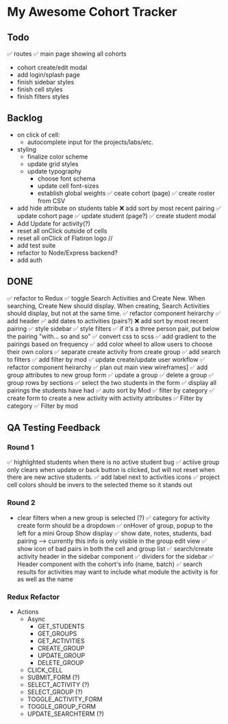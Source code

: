 # My Awesome Cohort Tracker


## Todo

✅ routes
✅ main page showing all cohorts
  - cohort create/edit modal
- add login/splash page
- finish sidebar styles
- finish cell styles
- finish filters styles

## Backlog

- on click of cell:
  - autocomplete input for the projects/labs/etc.
- styling
  - finalize color scheme
  - update grid styles
  - update typography
    - choose font schema
    - update cell font-sizes
    - establish global weights
✅ ceate cohort (page)
✅ create roster from CSV
- add hide attribute on students table
❌ add sort by most recent pairing
✅ update cohort page
  ✅ update student (page?)
  ✅ create student modal
- Add Update for activity(?)
- reset all onClick outside of cells
- reset all onClick of Flatiron logo //
- add test suite
- refactor to Node/Express backend?
- add auth

## DONE

✅ refactor to Redux
✅ toggle Search Activities and Create New. When searching, Create New should display. When creating, Search Activities should display, but not at the same time.
✅ refactor component heirarchy
✅ add header
✅ add dates to activities (pairs?)
❌ add sort by most recent pairing
✅ style sidebar
✅ style filters
✅ if it's a three person pair, put below the pairing "with... so and so"
✅ convert css to scss
✅ add gradient to the pairings based on frequency
✅ add color wheel to allow users to choose their own colors
✅ separate create activity from create group
✅ add search to filters
✅ add filter by mod
✅ update create/update user workflow
✅ refactor component heirarchy
✅ plan out main view wireframes]
✅ add group attributes to new group form
✅ update a group
✅ delete a group
✅ group rows by sections
✅ select the two students in the form
✅ display all pairings the students have had
✅ auto sort by Mod
✅ filter by category
✅ create form to create a new activity with activity attributes
✅ Filter by category
✅ Filter by mod

## QA Testing Feedback

### Round 1

✅ highlighted students when there is no active student bug
✅ actiive group only clears when update or back button is clicked, but will not reset when there are new active students.
✅ add label next to activities icons
✅ project cell colors should be invers to the selected theme so it stands out

### Round 2

- clear filters when a new group is selected (?)
✅ category for activity create form should be a dropdown
✅ onHover of group, popup to the left for a mini Group Show display
  ✅ show date, notes, students, bad pairing --> currently this info is only visible in the group edit view
✅ show icon of bad pairs in both the cell and group list
✅ search/create activity header in the sidebar component
✅ dividers for the sidebar
✅ Header component with the cohort's info (name, batch)
✅ search results for activities may want to include what module the activity is for as well as the name

### Redux Refactor

- Actions
  - Async
    - GET_STUDENTS
    - GET_GROUPS
    - GET_ACTIVITIES
    - CREATE_GROUP
    - UPDATE_GROUP
    - DELETE_GROUP
  - CLICK_CELL
  - SUBMIT_FORM (?)
  - SELECT_ACTIVITY (?)
  - SELECT_GROUP (?)
  - TOGGLE_ACTIVITY_FORM
  - TOGGLE_GROUP_FORM
  - UPDATE_SEARCHTERM (?)
